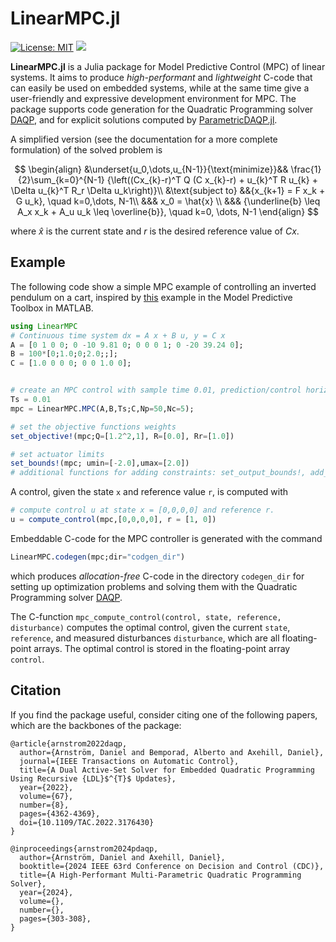 # **LinearMPC.jl**
[![License: MIT](https://img.shields.io/badge/License-MIT-yellow.svg)](https://opensource.org/licenses/MIT)
[![](https://img.shields.io/badge/docs-online-brightgreen)](https://darnstrom.github.io/LinearMPC.jl)

**LinearMPC.jl** is a Julia package for Model Predictive Control (MPC) of linear systems. It aims to produce _high-performant_ and _lightweight_ C-code that can easily be used on embedded systems, while at the same time give a user-friendly and expressive development environment for MPC. The package supports code generation for the Quadratic Programming solver [DAQP](https://github.com/darnstrom/daqp), and for explicit solutions computed by [ParametricDAQP.jl](https://github.com/darnstrom/ParametricDAQP.jl). 

A simplified version (see the documentation for a more complete formulation) of the solved problem is

$$
\begin{align}
        &\underset{u_0,\dots,u_{N-1}}{\text{minimize}}&& \frac{1}{2}\sum_{k=0}^{N-1} {\left((Cx_{k}-r)^T Q (C x_{k}-r) + u_{k}^T R u_{k} + \Delta u_{k}^T R_r \Delta u_k\right)}\\
        &\text{subject to} &&{x_{k+1} = F x_k + G u_k}, \quad k=0,\dots, N-1\\
        &&& x_0 = \hat{x} \\
        &&& {\underline{b} \leq A_x x_k + A_u u_k  \leq \overline{b}}, \quad k=0, \dots, N-1
        \end{align}
$$

where $\hat{x}$ is the current state and $r$ is the desired reference value of $Cx$.


## Example 
The following code show a simple MPC example of controlling an inverted pendulum on a cart, inspired by [this](https://se.mathworks.com/help/mpc/ug/mpc-control-of-an-inverted-pendulum-on-a-cart.html) example in the Model Predictive Toolbox in MATLAB.
```julia
using LinearMPC
# Continuous time system dx = A x + B u, y = C x
A = [0 1 0 0; 0 -10 9.81 0; 0 0 0 1; 0 -20 39.24 0]; 
B = 100*[0;1.0;0;2.0;;];
C = [1.0 0 0 0; 0 0 1.0 0];


# create an MPC control with sample time 0.01, prediction/control horizon 50/5
Ts = 0.01
mpc = LinearMPC.MPC(A,B,Ts;C,Np=50,Nc=5);

# set the objective functions weights
set_objective!(mpc;Q=[1.2^2,1], R=[0.0], Rr=[1.0])

# set actuator limits
set_bounds!(mpc; umin=[-2.0],umax=[2.0])
# additional functions for adding constraints: set_output_bounds!, add_constraint!
```

A control, given the state `x` and reference value `r`, is computed with
```julia
# compute control u at state x = [0,0,0,0] and reference r. 
u = compute_control(mpc,[0,0,0,0], r = [1, 0])
```

Embeddable C-code for the MPC controller is generated with the command
```julia
LinearMPC.codegen(mpc;dir="codgen_dir")
```
which produces _allocation-free_ C-code in the directory `codegen_dir` for setting up optimization problems and solving them with the Quadratic Programming solver [DAQP](https://github.com/darnstrom/daqp).

The C-function `mpc_compute_control(control, state, reference, disturbance)` computes the optimal control, given the current `state`, `reference`, and measured disturbances `disturbance`, which are all floating-point arrays. The optimal control is stored in the floating-point array `control`. 


## Citation
If you find the package useful, consider citing one of the following papers, which are the backbones of the package:
```
@article{arnstrom2022daqp,
  author={Arnström, Daniel and Bemporad, Alberto and Axehill, Daniel},
  journal={IEEE Transactions on Automatic Control},
  title={A Dual Active-Set Solver for Embedded Quadratic Programming Using Recursive {LDL}$^{T}$ Updates},
  year={2022},
  volume={67},
  number={8},
  pages={4362-4369},
  doi={10.1109/TAC.2022.3176430}
}
```

```
@inproceedings{arnstrom2024pdaqp,
  author={Arnström, Daniel and Axehill, Daniel},
  booktitle={2024 IEEE 63rd Conference on Decision and Control (CDC)}, 
  title={A High-Performant Multi-Parametric Quadratic Programming Solver}, 
  year={2024},
  volume={},
  number={},
  pages={303-308},
}
```
